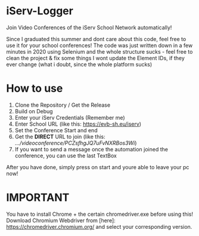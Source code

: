 # iServ-Logger
Join Video Conferences of the iServ School Network automatically!

Since I graduated this summer and dont care about this code, feel free to use it for your school conferences!
The code was just written down in a few minutes in 2020 using Selenium and the whole structure sucks - feel free to clean the project & fix some things
I wont update the Element IDs, if they ever change (what i doubt, since the whole platform sucks)

# How to use
1. Clone the Repository / Get the Release
2. Build on Debug
3. Enter your iServ Credentials (Remember me)
4. Enter School URL (like this: https://evb-sh.eu/iserv)
5. Set the Conference Start and end
6. Get the **DIRECT** URL to join (like this: *.../videoconference/PCZsfhgJQ7uFvNXRBos3Wi*)
7. If you want to send a message once the automation joined the conference, you can use the last TextBox

After you have done, simply press on start and youre able to leave your pc now!

# **IMPORTANT**
You have to install Chrome + the certain chromedriver.exe before using this! 
Download Chromium Webdriver from [here]: https://chromedriver.chromium.org/ and select your corresponding version.
